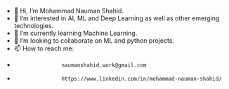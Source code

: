 - 👋 Hi, I’m Mohammad Nauman Shahid.
- 👀 I’m interested in AI, ML and Deep Learning as well as other emerging technologies.
- 🌱 I’m currently learning Machine Learning.
- 💞️ I’m looking to collaborate on ML and python projects.
- 📫 How to reach me:
-                    naumanshahid.work@gmail.com
-                    https://www.linkedin.com/in/mohammad-nauman-shahid/ 

<!---
MNaumanShahid/MNaumanShahid is a ✨ special ✨ repository because its `README.md` (this file) appears on your GitHub profile.
You can click the Preview link to take a look at your changes.
--->
